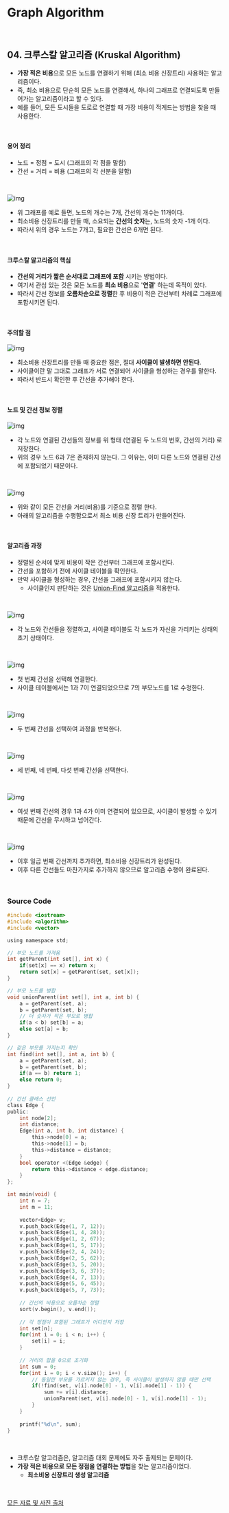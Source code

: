 # Graph Algorithm

<br/>

## 04. 크루스칼 알고리즘 (Kruskal Algorithm)

* **가장 적은 비용**으로 모든 노드를 연결하기 위해 (최소 비용 신장트리) 사용하는 알고리즘이다.
* 즉, 최소 비용으로 단순히 모든 노드를 연결해서, 하나의 그래프로 연결되도록 만들어가는 알고리즘이라고 할 수 있다.
* 예를 들어, 모든 도시들을 도로로 연결할 때 가장 비용이 적게드는 방법을 찾을 때 사용한다.

<br/>

#### 용어 정리

* 노드 = 정점 = 도시 (그래프의 각 점을 말함)
* 간선 = 거리 = 비용 (그래프의 각 선분을 말함)

<br/>

![img](https://postfiles.pstatic.net/MjAxODAzMTdfNzAg/MDAxNTIxMjcyNDE3NTE1.Ki-KVLqicCbFoCCRLoPttAp9uywjN4Wr3dbQ8pDWUVcg.GkpaLLCxBKH87gQ-LTpUvkrHXlITKMgqlXATPzQghRYg.PNG.ndb796/image.png?type=w773)

* 위 그래프를 예로 들면, 노드의 개수는 7개, 간선의 개수는 11개이다.
* 최소비용 신장트리를 만들 때, 소요되는 **간선의 숫자**는, 노드의 숫자 -1개 이다.
* 따라서 위의 경우 노드는 7개고, 필요한 간선은 6개면 된다.

<br/>

#### 크루스칼 알고리즘의 핵심

* **간선의 거리가 짧은 순서대로 그래프에 포함** 시키는 방법이다.
* 여기서 관심 있는 것은 모든 노드를 **최소 비용**으로 '**연결**' 하는데 목적이 있다.
* 따라서 간선 정보를 **오름차순으로 정렬**한 후 비용이 적은 간선부터 차례로 그래프에 포함시키면 된다. 

<br/>

#### 주의할 점

![img](https://postfiles.pstatic.net/MjAxODAzMTdfMjUg/MDAxNTIxMjcxNzExNDc2.JOJ0EFAo1BuvQ02x0wMdUjjozrlHgsTXVB_g_J3Mhbgg.KjjBFTfWIbvSmMDm5XRaiQbOlUX8i-VHFzH4DwKI830g.PNG.ndb796/image.png?type=w773)

* 최소비용 신장트리를 만들 때 중요한 점은, 절대 **사이클이 발생하면 안된다**.
* 사이클이란 말 그대로 그래프가 서로 연결되어 사이클을 형성하는 경우를 말한다.
* 따라서 반드시 확인한 후 간선을 추가해야 한다.

<br/>

#### 노드 및 간선 정보 정렬

![img](https://postfiles.pstatic.net/MjAxODAzMTdfNjMg/MDAxNTIxMjcxNDAwMzI2.a7P0TK413KJxj7ekvhxVBBxhn3xUuOiN0tiWMgXhztog.rJmCIrBcC3F6pthX9VPbaqsVjzBeZw6r-XC9bGA0QhQg.PNG.ndb796/image.png?type=w773)

* 각 노드와 연결된 간선들의 정보를 위 형태 (연결된 두 노드의 번호, 간선의 거리) 로 저장한다.
* 위의 경우 노드 6과 7은 존재하지 않는다. 그 이유는, 이미 다른 노드와 연결된 간선에 포함되었기 때문이다.

<br/>

![img](https://postfiles.pstatic.net/MjAxODAzMTdfMTg3/MDAxNTIxMjcxNTI5NzM3.p2ITvXHnBQgWIC_fmSaAnwmZ4CbKzQO1eAFL7p7YXygg.t3lg0NLEaGdpZ8RyLf9q6_AictXPhR9SRZG2yn0C3asg.PNG.ndb796/image.png?type=w773)

* 위와 같이 모든 간선을 거리(비용)를 기준으로 정렬 한다.
* 아래의 알고리즘을 수행함으로서 최소 비용 신장 트리가 만들어진다.

<br/>

#### 알고리즘 과정

* 정렬된 순서에 맞게 비용이 작은 간선부터 그래프에 포함시킨다.
* 간선을 포함하기 전에 사이클 테이블을 확인한다.
* 만약 사이클을 형성하는 경우, 간선을 그래프에 포함시키지 않는다.
  * 사이클인지 판단하는 것은 [Union-Find 알고리즘](03_union-find.md)을 적용한다.

<br/>

![img](https://postfiles.pstatic.net/MjAxODAzMTdfMzcg/MDAxNTIxMjcxODkzNDA2.pYcapWvmsw6bTfAwGeEaU9To8t0m0Uk6mg-N9Kqws80g.9UbS7VxD5houNo4-ygtyG_5E1t5lRzAJ-NoDm_Cf370g.PNG.ndb796/image.png?type=w773)

* 각 노드와 간선들을 정렬하고, 사이클 테이블도 각 노드가 자신을 가리키는 상태의 초기 상태이다.

<br/>

![img](https://postfiles.pstatic.net/MjAxODAzMTdfMjgz/MDAxNTIxMjcyNTI3OTk4.hpVCLeefT8GT1Bf4ktRbWeUdICs5PRLoOkqEAj9UCskg.WDv-odAFO7Z7bloj8H8RgkImkpzB87lIWmJFsMNuAZIg.PNG.ndb796/image.png?type=w773)

* 첫 번째 간선을 선택해 연결한다.
* 사이클 테이블에서는 1과 7이 연결되었으므로 7의 부모노드를 1로 수정한다.

<br/>

![img](https://postfiles.pstatic.net/MjAxODAzMTdfMzAg/MDAxNTIxMjcyNTYzOTQx.xuD_xtC7f3xpOoEy-MJVYTXh-OqC4AEjzUJAGQgh54wg.y9DC8XAr0HJcJfseGNNh4MqTfA7dqgPvrMdkn2CqMFYg.PNG.ndb796/image.png?type=w773)

* 두 번째 간선을 선택하여 과정을 반복한다.

<br/>

![img](https://postfiles.pstatic.net/MjAxODAzMTdfMjE2/MDAxNTIxMjcyNjk5ODQx.ELST0EDElJpH_f2P4CFnYVwCI2e5XQz1XI0qphYCnuUg.9P8jgJ1S1T2O3n7_YAr7gnQA7L5n33zH4CSZ-gmJNHMg.PNG.ndb796/image.png?type=w773)

* 세 번째, 네 번째, 다섯 번째 간선을 선택한다.

<br/>

![img](https://postfiles.pstatic.net/MjAxODAzMTdfMTEw/MDAxNTIxMjcyNzE5Nzc1.1IfdyzZC6UAitlGk6ilwdQaBbQnmAHZx4AqTLvWfYXkg.vo2UjwY8ITHGwkGTm0p32G91P47wv1hZOm9f_8CQOPQg.PNG.ndb796/image.png?type=w773)

* 여섯 번째 간선의 경우 1과 4가 이미 연결되어 있으므로, 사이클이 발생할 수 있기 때문에 간선을 무시하고 넘어간다.

<br/>

![img](https://postfiles.pstatic.net/MjAxODAzMTdfMTIz/MDAxNTIxMjcyOTA4ODk0.PG3Bc_wVA48BSzis39faIOBvjeOPe5Pp69lEWUbQKUwg.hN5P05rlc1zdQW_nCs9hdfACL1ERmVgFkjuDReQxOWMg.PNG.ndb796/image.png?type=w773)

* 이후 일곱 번째 간선까지 추가하면, 최소비용 신장트리가 완성된다.
* 이후 다른 간선들도 마찬가지로 추가하지 않으므로 알고리즘 수행이 완료된다.

<br/>

### Source Code

```c
#include <iostream>
#include <algorithm>
#include <vector>

using namespace std;

// 부모 노드를 가져옴 
int getParent(int set[], int x) {
	if(set[x] == x) return x;
	return set[x] = getParent(set, set[x]);
} 

// 부모 노드를 병합 
void unionParent(int set[], int a, int b) {
	a = getParent(set, a);
	b = getParent(set, b);
	// 더 숫자가 작은 부모로 병합
	if(a < b) set[b] = a;
	else set[a] = b;
} 

// 같은 부모를 가지는지 확인
int find(int set[], int a, int b) {
	a = getParent(set, a);
	b = getParent(set, b);
	if(a == b) return 1;
	else return 0;
}
 
// 간선 클래스 선언 
class Edge {
public:
	int node[2];
	int distance;
	Edge(int a, int b, int distance) {
		this->node[0] = a;
		this->node[1] = b;
		this->distance = distance;
	}
	bool operator <(Edge &edge) {
		return this->distance < edge.distance;
	}
};

int main(void) {
	int n = 7;
	int m = 11;
	
	vector<Edge> v;
	v.push_back(Edge(1, 7, 12));
	v.push_back(Edge(1, 4, 28));
	v.push_back(Edge(1, 2, 67));
	v.push_back(Edge(1, 5, 17));
	v.push_back(Edge(2, 4, 24));
	v.push_back(Edge(2, 5, 62));
	v.push_back(Edge(3, 5, 20));
	v.push_back(Edge(3, 6, 37));
	v.push_back(Edge(4, 7, 13));
	v.push_back(Edge(5, 6, 45));
	v.push_back(Edge(5, 7, 73));
	
	// 간선의 비용으로 오름차순 정렬 
	sort(v.begin(), v.end());
	
	// 각 정점이 포함된 그래프가 어디인지 저장 
	int set[n];
	for(int i = 0; i < n; i++) {
		set[i] = i;
	}
	
	// 거리의 합을 0으로 초기화 
	int sum = 0;
	for(int i = 0; i < v.size(); i++) {
		// 동일한 부모를 가르키지 않는 경우, 즉 사이클이 발생하지 않을 때만 선택 
		if(!find(set, v[i].node[0] - 1, v[i].node[1] - 1)) {
			sum += v[i].distance; 
			unionParent(set, v[i].node[0] - 1, v[i].node[1] - 1);
		}
	}
	
	printf("%d\n", sum);
}
```

<br/>

* 크루스칼 알고리즘은, 알고리즘 대회 문제에도 자주 출제되는 문제이다.
* **가장 적은 비용으로 모든 정점을 연결하는 방법**을 찾는 알고리즘이었다.
  * **최소비용 신장트리 생성 알고리즘**

<br/>

[모든 자료 및 사진 출처](https://blog.naver.com/PostView.nhn?blogId=ndb796&logNo=221230994142&parentCategoryNo=&categoryNo=&viewDate=&isShowPopularPosts=false&from=postView)
